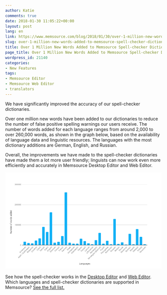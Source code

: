 ```yaml
---
author: Katie
comments: true
date: 2018-01-30 11:05:22+00:00
layout: post
lang: en
link: https://www.memsource.com/blog/2018/01/30/over-1-million-new-words-added-to-memsource-spell-checker-dictionaries/
slug: over-1-million-new-words-added-to-memsource-spell-checker-dictionaries
title: Over 1 Million New Words Added to Memsource Spell-checker Dictionaries
page_title: Over 1 Million New Words Added to Memsource Spell-checker Dictionaries
wordpress_id: 21140
categories:
- New Features
tags:
- Memsource Editor
- Memsource Web Editor
- translators
---
```


We have significantly improved the accuracy of our spell-checker dictionaries. 

<!-- more -->

Over one million new words have been added to our dictionaries to reduce the number of false positive spelling warnings our users receive. The number of words added for each language ranges from around 2,000 to over 260,000 words, as shown in the graph below, based on the availability of language data and linguistic resources. The languages with the most dictionary additions are German, English, and Russian.

Overall, the improvements we have made to the spell-checker dictionaries have made them a lot more user friendly; linguists can now work even more efficiently and accurately in Memsource Desktop Editor and Web Editor.

[![](/uploads/2018/01/Improved-spellchecker-chart.png)](/uploads/2018/01/Improved-spellchecker-chart.png)

See how the spell-checker works in the [Desktop Editor](https://help.memsource.com/hc/en-us/articles/115003643112) and [Web Editor](https://help.memsource.com/hc/en-us/articles/115003643532-Spellchecker). Which languages and spell-checker dictionaries are supported in Memsource? [See the full list.](https://help.memsource.com/hc/en-us/articles/115003929811-Supported-Languages)

